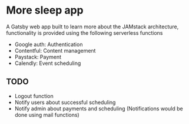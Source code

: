 # More sleep app

A Gatsby web app built to learn more about the JAMstack architecture, functionality is provided using the following serverless functions

- Google auth: Authentication
- Contentful: Content management
- Paystack: Payment
- Calendly: Event scheduling

## TODO

- Logout function
- Notify users about successful scheduling
- Notify admin about payments and scheduling (Notifications would be done using mail functions)
